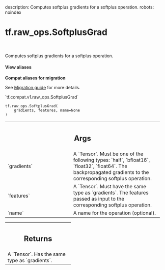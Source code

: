 description: Computes softplus gradients for a softplus operation.
robots: noindex

# tf.raw_ops.SoftplusGrad

<!-- Insert buttons and diff -->

<table class="tfo-notebook-buttons tfo-api nocontent" align="left">

</table>



Computes softplus gradients for a softplus operation.

<section class="expandable">
  <h4 class="showalways">View aliases</h4>
  <p>
<b>Compat aliases for migration</b>
<p>See
<a href="https://www.tensorflow.org/guide/migrate">Migration guide</a> for
more details.</p>
<p>`tf.compat.v1.raw_ops.SoftplusGrad`</p>
</p>
</section>

<pre class="devsite-click-to-copy prettyprint lang-py tfo-signature-link">
<code>tf.raw_ops.SoftplusGrad(
    gradients, features, name=None
)
</code></pre>



<!-- Placeholder for "Used in" -->


<!-- Tabular view -->
 <table class="responsive fixed orange">
<colgroup><col width="214px"><col></colgroup>
<tr><th colspan="2"><h2 class="add-link">Args</h2></th></tr>

<tr>
<td>
`gradients`
</td>
<td>
A `Tensor`. Must be one of the following types: `half`, `bfloat16`, `float32`, `float64`.
The backpropagated gradients to the corresponding softplus operation.
</td>
</tr><tr>
<td>
`features`
</td>
<td>
A `Tensor`. Must have the same type as `gradients`.
The features passed as input to the corresponding softplus operation.
</td>
</tr><tr>
<td>
`name`
</td>
<td>
A name for the operation (optional).
</td>
</tr>
</table>



<!-- Tabular view -->
 <table class="responsive fixed orange">
<colgroup><col width="214px"><col></colgroup>
<tr><th colspan="2"><h2 class="add-link">Returns</h2></th></tr>
<tr class="alt">
<td colspan="2">
A `Tensor`. Has the same type as `gradients`.
</td>
</tr>

</table>

